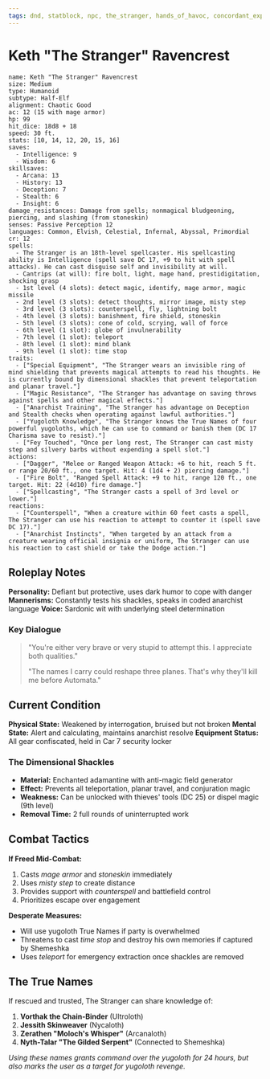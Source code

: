 ```yaml
---
tags: dnd, statblock, npc, the_stranger, hands_of_havoc, concordant_express
---
```


# Keth "The Stranger" Ravencrest

```statblock  
name: Keth "The Stranger" Ravencrest
size: Medium  
type: Humanoid
subtype: Half-Elf
alignment: Chaotic Good  
ac: 12 (15 with mage armor)  
hp: 99
hit_dice: 18d8 + 18  
speed: 30 ft.  
stats: [10, 14, 12, 20, 15, 16]  
saves:  
  - Intelligence: 9
  - Wisdom: 6
skillsaves:  
  - Arcana: 13
  - History: 13
  - Deception: 7
  - Stealth: 6
  - Insight: 6
damage_resistances: Damage from spells; nonmagical bludgeoning, piercing, and slashing (from stoneskin)
senses: Passive Perception 12  
languages: Common, Elvish, Celestial, Infernal, Abyssal, Primordial
cr: 12
spells:  
  - The Stranger is an 18th-level spellcaster. His spellcasting ability is Intelligence (spell save DC 17, +9 to hit with spell attacks). He can cast disguise self and invisibility at will.
  - Cantrips (at will): fire bolt, light, mage hand, prestidigitation, shocking grasp
  - 1st level (4 slots): detect magic, identify, mage armor, magic missile
  - 2nd level (3 slots): detect thoughts, mirror image, misty step
  - 3rd level (3 slots): counterspell, fly, lightning bolt
  - 4th level (3 slots): banishment, fire shield, stoneskin
  - 5th level (3 slots): cone of cold, scrying, wall of force
  - 6th level (1 slot): globe of invulnerability
  - 7th level (1 slot): teleport
  - 8th level (1 slot): mind blank
  - 9th level (1 slot): time stop
traits:  
  - ["Special Equipment", "The Stranger wears an invisible ring of mind shielding that prevents magical attempts to read his thoughts. He is currently bound by dimensional shackles that prevent teleportation and planar travel."]
  - ["Magic Resistance", "The Stranger has advantage on saving throws against spells and other magical effects."]
  - ["Anarchist Training", "The Stranger has advantage on Deception and Stealth checks when operating against lawful authorities."]
  - ["Yugoloth Knowledge", "The Stranger knows the True Names of four powerful yugoloths, which he can use to command or banish them (DC 17 Charisma save to resist)."]
  - ["Fey Touched", "Once per long rest, The Stranger can cast misty step and silvery barbs without expending a spell slot."]
actions:  
  - ["Dagger", "Melee or Ranged Weapon Attack: +6 to hit, reach 5 ft. or range 20/60 ft., one target. Hit: 4 (1d4 + 2) piercing damage."]
  - ["Fire Bolt", "Ranged Spell Attack: +9 to hit, range 120 ft., one target. Hit: 22 (4d10) fire damage."]
  - ["Spellcasting", "The Stranger casts a spell of 3rd level or lower."]
reactions:  
  - ["Counterspell", "When a creature within 60 feet casts a spell, The Stranger can use his reaction to attempt to counter it (spell save DC 17)."]
  - ["Anarchist Instincts", "When targeted by an attack from a creature wearing official insignia or uniform, The Stranger can use his reaction to cast shield or take the Dodge action."]
```

## Roleplay Notes

**Personality:** Defiant but protective, uses dark humor to cope with danger
**Mannerisms:** Constantly tests his shackles, speaks in coded anarchist language
**Voice:** Sardonic wit with underlying steel determination

### Key Dialogue
> "You're either very brave or very stupid to attempt this. I appreciate both qualities."
> 
> "The names I carry could reshape three planes. That's why they'll kill me before Automata."

## Current Condition

**Physical State:** Weakened by interrogation, bruised but not broken
**Mental State:** Alert and calculating, maintains anarchist resolve
**Equipment Status:** All gear confiscated, held in Car 7 security locker

### The Dimensional Shackles
- **Material:** Enchanted adamantine with anti-magic field generator  
- **Effect:** Prevents all teleportation, planar travel, and conjuration magic
- **Weakness:** Can be unlocked with thieves' tools (DC 25) or dispel magic (9th level)
- **Removal Time:** 2 full rounds of uninterrupted work

## Combat Tactics

**If Freed Mid-Combat:**
1. Casts *mage armor* and *stoneskin* immediately
2. Uses *misty step* to create distance
3. Provides support with *counterspell* and battlefield control
4. Prioritizes escape over engagement

**Desperate Measures:**
- Will use yugoloth True Names if party is overwhelmed
- Threatens to cast *time stop* and destroy his own memories if captured by Shemeshka
- Uses *teleport* for emergency extraction once shackles are removed

## The True Names

If rescued and trusted, The Stranger can share knowledge of:
1. **Vorthak the Chain-Binder** (Ultroloth)
2. **Jessith Skinweaver** (Nycaloth) 
3. **Zerathen "Moloch's Whisper"** (Arcanaloth)
4. **Nyth-Talar "The Gilded Serpent"** (Connected to Shemeshka)

*Using these names grants command over the yugoloth for 24 hours, but also marks the user as a target for yugoloth revenge.*